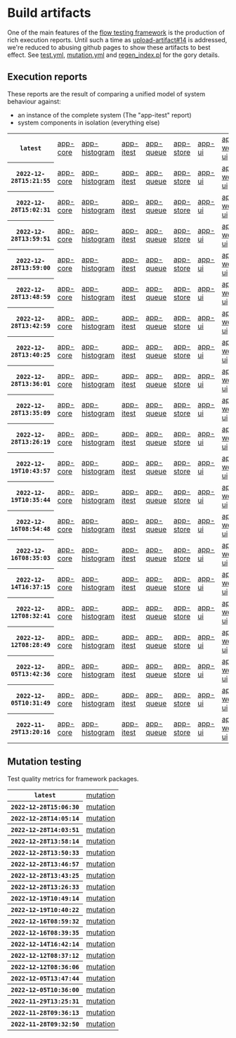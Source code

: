 # Build artifacts

One of the main features of the [flow testing framework](https://github.com/Mastercard/flow) is the production of rich execution reports.
Until such a time as [upload-artifact#14](https://github.com/actions/upload-artifact/issues/14) is addressed, we're reduced to abusing github pages to show these artifacts to best effect.
See [test.yml](https://github.com/Mastercard/flow/blob/main/.github/workflows/test.yml), [mutation.yml](https://github.com/Mastercard/flow/blob/main/.github/workflows/mutation.yml) and [regen_index.pl](https://github.com/Mastercard/flow/blob/pages/regen_index.pl) for the gory details.

## Execution reports

These reports are the result of comparing a unified model of system behaviour against:
 * an instance of the complete system (The "app-itest" report)
 * system components in isolation (everything else)

<!-- start:execution -->
<table>
	<tbody>
		<tr> <th><code>latest</code></th>
			<td><a href="execution/latest/flow_execution_reports/example/app-core/target/mctf/latest/index.html">app-core</a></td>
			<td><a href="execution/latest/flow_execution_reports/example/app-histogram/target/mctf/latest/index.html">app-histogram</a></td>
			<td><a href="execution/latest/flow_execution_reports/example/app-itest/target/mctf/latest/index.html">app-itest</a></td>
			<td><a href="execution/latest/flow_execution_reports/example/app-queue/target/mctf/latest/index.html">app-queue</a></td>
			<td><a href="execution/latest/flow_execution_reports/example/app-store/target/mctf/latest/index.html">app-store</a></td>
			<td><a href="execution/latest/flow_execution_reports/example/app-ui/target/mctf/latest/index.html">app-ui</a></td>
			<td><a href="execution/latest/flow_execution_reports/example/app-web-ui/target/mctf/latest/index.html">app-web-ui</a></td>
		</tr>
		<tr> <th><code>2022-12-28T15:21:55</code></th>
			<td><a href="execution/1672240915/flow_execution_reports/example/app-core/target/mctf/latest/index.html">app-core</a></td>
			<td><a href="execution/1672240915/flow_execution_reports/example/app-histogram/target/mctf/latest/index.html">app-histogram</a></td>
			<td><a href="execution/1672240915/flow_execution_reports/example/app-itest/target/mctf/latest/index.html">app-itest</a></td>
			<td><a href="execution/1672240915/flow_execution_reports/example/app-queue/target/mctf/latest/index.html">app-queue</a></td>
			<td><a href="execution/1672240915/flow_execution_reports/example/app-store/target/mctf/latest/index.html">app-store</a></td>
			<td><a href="execution/1672240915/flow_execution_reports/example/app-ui/target/mctf/latest/index.html">app-ui</a></td>
			<td><a href="execution/1672240915/flow_execution_reports/example/app-web-ui/target/mctf/latest/index.html">app-web-ui</a></td>
		</tr>
		<tr> <th><code>2022-12-28T15:02:31</code></th>
			<td><a href="execution/1672239751/flow_execution_reports/example/app-core/target/mctf/latest/index.html">app-core</a></td>
			<td><a href="execution/1672239751/flow_execution_reports/example/app-histogram/target/mctf/latest/index.html">app-histogram</a></td>
			<td><a href="execution/1672239751/flow_execution_reports/example/app-itest/target/mctf/latest/index.html">app-itest</a></td>
			<td><a href="execution/1672239751/flow_execution_reports/example/app-queue/target/mctf/latest/index.html">app-queue</a></td>
			<td><a href="execution/1672239751/flow_execution_reports/example/app-store/target/mctf/latest/index.html">app-store</a></td>
			<td><a href="execution/1672239751/flow_execution_reports/example/app-ui/target/mctf/latest/index.html">app-ui</a></td>
			<td><a href="execution/1672239751/flow_execution_reports/example/app-web-ui/target/mctf/latest/index.html">app-web-ui</a></td>
		</tr>
		<tr> <th><code>2022-12-28T13:59:51</code></th>
			<td><a href="execution/1672235991/flow_execution_reports/example/app-core/target/mctf/latest/index.html">app-core</a></td>
			<td><a href="execution/1672235991/flow_execution_reports/example/app-histogram/target/mctf/latest/index.html">app-histogram</a></td>
			<td><a href="execution/1672235991/flow_execution_reports/example/app-itest/target/mctf/latest/index.html">app-itest</a></td>
			<td><a href="execution/1672235991/flow_execution_reports/example/app-queue/target/mctf/latest/index.html">app-queue</a></td>
			<td><a href="execution/1672235991/flow_execution_reports/example/app-store/target/mctf/latest/index.html">app-store</a></td>
			<td><a href="execution/1672235991/flow_execution_reports/example/app-ui/target/mctf/latest/index.html">app-ui</a></td>
			<td><a href="execution/1672235991/flow_execution_reports/example/app-web-ui/target/mctf/latest/index.html">app-web-ui</a></td>
		</tr>
		<tr> <th><code>2022-12-28T13:59:00</code></th>
			<td><a href="execution/1672235940/flow_execution_reports/example/app-core/target/mctf/latest/index.html">app-core</a></td>
			<td><a href="execution/1672235940/flow_execution_reports/example/app-histogram/target/mctf/latest/index.html">app-histogram</a></td>
			<td><a href="execution/1672235940/flow_execution_reports/example/app-itest/target/mctf/latest/index.html">app-itest</a></td>
			<td><a href="execution/1672235940/flow_execution_reports/example/app-queue/target/mctf/latest/index.html">app-queue</a></td>
			<td><a href="execution/1672235940/flow_execution_reports/example/app-store/target/mctf/latest/index.html">app-store</a></td>
			<td><a href="execution/1672235940/flow_execution_reports/example/app-ui/target/mctf/latest/index.html">app-ui</a></td>
			<td><a href="execution/1672235940/flow_execution_reports/example/app-web-ui/target/mctf/latest/index.html">app-web-ui</a></td>
		</tr>
		<tr> <th><code>2022-12-28T13:48:59</code></th>
			<td><a href="execution/1672235339/flow_execution_reports/example/app-core/target/mctf/latest/index.html">app-core</a></td>
			<td><a href="execution/1672235339/flow_execution_reports/example/app-histogram/target/mctf/latest/index.html">app-histogram</a></td>
			<td><a href="execution/1672235339/flow_execution_reports/example/app-itest/target/mctf/latest/index.html">app-itest</a></td>
			<td><a href="execution/1672235339/flow_execution_reports/example/app-queue/target/mctf/latest/index.html">app-queue</a></td>
			<td><a href="execution/1672235339/flow_execution_reports/example/app-store/target/mctf/latest/index.html">app-store</a></td>
			<td><a href="execution/1672235339/flow_execution_reports/example/app-ui/target/mctf/latest/index.html">app-ui</a></td>
			<td><a href="execution/1672235339/flow_execution_reports/example/app-web-ui/target/mctf/latest/index.html">app-web-ui</a></td>
		</tr>
		<tr> <th><code>2022-12-28T13:42:59</code></th>
			<td><a href="execution/1672234979/flow_execution_reports/example/app-core/target/mctf/latest/index.html">app-core</a></td>
			<td><a href="execution/1672234979/flow_execution_reports/example/app-histogram/target/mctf/latest/index.html">app-histogram</a></td>
			<td><a href="execution/1672234979/flow_execution_reports/example/app-itest/target/mctf/latest/index.html">app-itest</a></td>
			<td><a href="execution/1672234979/flow_execution_reports/example/app-queue/target/mctf/latest/index.html">app-queue</a></td>
			<td><a href="execution/1672234979/flow_execution_reports/example/app-store/target/mctf/latest/index.html">app-store</a></td>
			<td><a href="execution/1672234979/flow_execution_reports/example/app-ui/target/mctf/latest/index.html">app-ui</a></td>
			<td><a href="execution/1672234979/flow_execution_reports/example/app-web-ui/target/mctf/latest/index.html">app-web-ui</a></td>
		</tr>
		<tr> <th><code>2022-12-28T13:40:25</code></th>
			<td><a href="execution/1672234825/flow_execution_reports/example/app-core/target/mctf/latest/index.html">app-core</a></td>
			<td><a href="execution/1672234825/flow_execution_reports/example/app-histogram/target/mctf/latest/index.html">app-histogram</a></td>
			<td><a href="execution/1672234825/flow_execution_reports/example/app-itest/target/mctf/latest/index.html">app-itest</a></td>
			<td><a href="execution/1672234825/flow_execution_reports/example/app-queue/target/mctf/latest/index.html">app-queue</a></td>
			<td><a href="execution/1672234825/flow_execution_reports/example/app-store/target/mctf/latest/index.html">app-store</a></td>
			<td><a href="execution/1672234825/flow_execution_reports/example/app-ui/target/mctf/latest/index.html">app-ui</a></td>
			<td><a href="execution/1672234825/flow_execution_reports/example/app-web-ui/target/mctf/latest/index.html">app-web-ui</a></td>
		</tr>
		<tr> <th><code>2022-12-28T13:36:01</code></th>
			<td><a href="execution/1672234561/flow_execution_reports/example/app-core/target/mctf/latest/index.html">app-core</a></td>
			<td><a href="execution/1672234561/flow_execution_reports/example/app-histogram/target/mctf/latest/index.html">app-histogram</a></td>
			<td><a href="execution/1672234561/flow_execution_reports/example/app-itest/target/mctf/latest/index.html">app-itest</a></td>
			<td><a href="execution/1672234561/flow_execution_reports/example/app-queue/target/mctf/latest/index.html">app-queue</a></td>
			<td><a href="execution/1672234561/flow_execution_reports/example/app-store/target/mctf/latest/index.html">app-store</a></td>
			<td><a href="execution/1672234561/flow_execution_reports/example/app-ui/target/mctf/latest/index.html">app-ui</a></td>
			<td><a href="execution/1672234561/flow_execution_reports/example/app-web-ui/target/mctf/latest/index.html">app-web-ui</a></td>
		</tr>
		<tr> <th><code>2022-12-28T13:35:09</code></th>
			<td><a href="execution/1672234509/flow_execution_reports/example/app-core/target/mctf/latest/index.html">app-core</a></td>
			<td><a href="execution/1672234509/flow_execution_reports/example/app-histogram/target/mctf/latest/index.html">app-histogram</a></td>
			<td><a href="execution/1672234509/flow_execution_reports/example/app-itest/target/mctf/latest/index.html">app-itest</a></td>
			<td><a href="execution/1672234509/flow_execution_reports/example/app-queue/target/mctf/latest/index.html">app-queue</a></td>
			<td><a href="execution/1672234509/flow_execution_reports/example/app-store/target/mctf/latest/index.html">app-store</a></td>
			<td><a href="execution/1672234509/flow_execution_reports/example/app-ui/target/mctf/latest/index.html">app-ui</a></td>
			<td><a href="execution/1672234509/flow_execution_reports/example/app-web-ui/target/mctf/latest/index.html">app-web-ui</a></td>
		</tr>
		<tr> <th><code>2022-12-28T13:26:19</code></th>
			<td><a href="execution/1672233979/flow_execution_reports/example/app-core/target/mctf/latest/index.html">app-core</a></td>
			<td><a href="execution/1672233979/flow_execution_reports/example/app-histogram/target/mctf/latest/index.html">app-histogram</a></td>
			<td><a href="execution/1672233979/flow_execution_reports/example/app-itest/target/mctf/latest/index.html">app-itest</a></td>
			<td><a href="execution/1672233979/flow_execution_reports/example/app-queue/target/mctf/latest/index.html">app-queue</a></td>
			<td><a href="execution/1672233979/flow_execution_reports/example/app-store/target/mctf/latest/index.html">app-store</a></td>
			<td><a href="execution/1672233979/flow_execution_reports/example/app-ui/target/mctf/latest/index.html">app-ui</a></td>
			<td><a href="execution/1672233979/flow_execution_reports/example/app-web-ui/target/mctf/latest/index.html">app-web-ui</a></td>
		</tr>
		<tr> <th><code>2022-12-19T10:43:57</code></th>
			<td><a href="execution/1671446637/flow_execution_reports/example/app-core/target/mctf/latest/index.html">app-core</a></td>
			<td><a href="execution/1671446637/flow_execution_reports/example/app-histogram/target/mctf/latest/index.html">app-histogram</a></td>
			<td><a href="execution/1671446637/flow_execution_reports/example/app-itest/target/mctf/latest/index.html">app-itest</a></td>
			<td><a href="execution/1671446637/flow_execution_reports/example/app-queue/target/mctf/latest/index.html">app-queue</a></td>
			<td><a href="execution/1671446637/flow_execution_reports/example/app-store/target/mctf/latest/index.html">app-store</a></td>
			<td><a href="execution/1671446637/flow_execution_reports/example/app-ui/target/mctf/latest/index.html">app-ui</a></td>
			<td><a href="execution/1671446637/flow_execution_reports/example/app-web-ui/target/mctf/latest/index.html">app-web-ui</a></td>
		</tr>
		<tr> <th><code>2022-12-19T10:35:44</code></th>
			<td><a href="execution/1671446144/flow_execution_reports/example/app-core/target/mctf/latest/index.html">app-core</a></td>
			<td><a href="execution/1671446144/flow_execution_reports/example/app-histogram/target/mctf/latest/index.html">app-histogram</a></td>
			<td><a href="execution/1671446144/flow_execution_reports/example/app-itest/target/mctf/latest/index.html">app-itest</a></td>
			<td><a href="execution/1671446144/flow_execution_reports/example/app-queue/target/mctf/latest/index.html">app-queue</a></td>
			<td><a href="execution/1671446144/flow_execution_reports/example/app-store/target/mctf/latest/index.html">app-store</a></td>
			<td><a href="execution/1671446144/flow_execution_reports/example/app-ui/target/mctf/latest/index.html">app-ui</a></td>
			<td><a href="execution/1671446144/flow_execution_reports/example/app-web-ui/target/mctf/latest/index.html">app-web-ui</a></td>
		</tr>
		<tr> <th><code>2022-12-16T08:54:48</code></th>
			<td><a href="execution/1671180888/flow_execution_reports/example/app-core/target/mctf/latest/index.html">app-core</a></td>
			<td><a href="execution/1671180888/flow_execution_reports/example/app-histogram/target/mctf/latest/index.html">app-histogram</a></td>
			<td><a href="execution/1671180888/flow_execution_reports/example/app-itest/target/mctf/latest/index.html">app-itest</a></td>
			<td><a href="execution/1671180888/flow_execution_reports/example/app-queue/target/mctf/latest/index.html">app-queue</a></td>
			<td><a href="execution/1671180888/flow_execution_reports/example/app-store/target/mctf/latest/index.html">app-store</a></td>
			<td><a href="execution/1671180888/flow_execution_reports/example/app-ui/target/mctf/latest/index.html">app-ui</a></td>
			<td><a href="execution/1671180888/flow_execution_reports/example/app-web-ui/target/mctf/latest/index.html">app-web-ui</a></td>
		</tr>
		<tr> <th><code>2022-12-16T08:35:03</code></th>
			<td><a href="execution/1671179703/flow_execution_reports/example/app-core/target/mctf/latest/index.html">app-core</a></td>
			<td><a href="execution/1671179703/flow_execution_reports/example/app-histogram/target/mctf/latest/index.html">app-histogram</a></td>
			<td><a href="execution/1671179703/flow_execution_reports/example/app-itest/target/mctf/latest/index.html">app-itest</a></td>
			<td><a href="execution/1671179703/flow_execution_reports/example/app-queue/target/mctf/latest/index.html">app-queue</a></td>
			<td><a href="execution/1671179703/flow_execution_reports/example/app-store/target/mctf/latest/index.html">app-store</a></td>
			<td><a href="execution/1671179703/flow_execution_reports/example/app-ui/target/mctf/latest/index.html">app-ui</a></td>
			<td><a href="execution/1671179703/flow_execution_reports/example/app-web-ui/target/mctf/latest/index.html">app-web-ui</a></td>
		</tr>
		<tr> <th><code>2022-12-14T16:37:15</code></th>
			<td><a href="execution/1671035835/flow_execution_reports/example/app-core/target/mctf/latest/index.html">app-core</a></td>
			<td><a href="execution/1671035835/flow_execution_reports/example/app-histogram/target/mctf/latest/index.html">app-histogram</a></td>
			<td><a href="execution/1671035835/flow_execution_reports/example/app-itest/target/mctf/latest/index.html">app-itest</a></td>
			<td><a href="execution/1671035835/flow_execution_reports/example/app-queue/target/mctf/latest/index.html">app-queue</a></td>
			<td><a href="execution/1671035835/flow_execution_reports/example/app-store/target/mctf/latest/index.html">app-store</a></td>
			<td><a href="execution/1671035835/flow_execution_reports/example/app-ui/target/mctf/latest/index.html">app-ui</a></td>
			<td><a href="execution/1671035835/flow_execution_reports/example/app-web-ui/target/mctf/latest/index.html">app-web-ui</a></td>
		</tr>
		<tr> <th><code>2022-12-12T08:32:41</code></th>
			<td><a href="execution/1670833961/flow_execution_reports/example/app-core/target/mctf/latest/index.html">app-core</a></td>
			<td><a href="execution/1670833961/flow_execution_reports/example/app-histogram/target/mctf/latest/index.html">app-histogram</a></td>
			<td><a href="execution/1670833961/flow_execution_reports/example/app-itest/target/mctf/latest/index.html">app-itest</a></td>
			<td><a href="execution/1670833961/flow_execution_reports/example/app-queue/target/mctf/latest/index.html">app-queue</a></td>
			<td><a href="execution/1670833961/flow_execution_reports/example/app-store/target/mctf/latest/index.html">app-store</a></td>
			<td><a href="execution/1670833961/flow_execution_reports/example/app-ui/target/mctf/latest/index.html">app-ui</a></td>
			<td><a href="execution/1670833961/flow_execution_reports/example/app-web-ui/target/mctf/latest/index.html">app-web-ui</a></td>
		</tr>
		<tr> <th><code>2022-12-12T08:28:49</code></th>
			<td><a href="execution/1670833729/flow_execution_reports/example/app-core/target/mctf/latest/index.html">app-core</a></td>
			<td><a href="execution/1670833729/flow_execution_reports/example/app-histogram/target/mctf/latest/index.html">app-histogram</a></td>
			<td><a href="execution/1670833729/flow_execution_reports/example/app-itest/target/mctf/latest/index.html">app-itest</a></td>
			<td><a href="execution/1670833729/flow_execution_reports/example/app-queue/target/mctf/latest/index.html">app-queue</a></td>
			<td><a href="execution/1670833729/flow_execution_reports/example/app-store/target/mctf/latest/index.html">app-store</a></td>
			<td><a href="execution/1670833729/flow_execution_reports/example/app-ui/target/mctf/latest/index.html">app-ui</a></td>
			<td><a href="execution/1670833729/flow_execution_reports/example/app-web-ui/target/mctf/latest/index.html">app-web-ui</a></td>
		</tr>
		<tr> <th><code>2022-12-05T13:42:36</code></th>
			<td><a href="execution/1670247756/flow_execution_reports/example/app-core/target/mctf/latest/index.html">app-core</a></td>
			<td><a href="execution/1670247756/flow_execution_reports/example/app-histogram/target/mctf/latest/index.html">app-histogram</a></td>
			<td><a href="execution/1670247756/flow_execution_reports/example/app-itest/target/mctf/latest/index.html">app-itest</a></td>
			<td><a href="execution/1670247756/flow_execution_reports/example/app-queue/target/mctf/latest/index.html">app-queue</a></td>
			<td><a href="execution/1670247756/flow_execution_reports/example/app-store/target/mctf/latest/index.html">app-store</a></td>
			<td><a href="execution/1670247756/flow_execution_reports/example/app-ui/target/mctf/latest/index.html">app-ui</a></td>
			<td><a href="execution/1670247756/flow_execution_reports/example/app-web-ui/target/mctf/latest/index.html">app-web-ui</a></td>
		</tr>
		<tr> <th><code>2022-12-05T10:31:49</code></th>
			<td><a href="execution/1670236309/flow_execution_reports/example/app-core/target/mctf/latest/index.html">app-core</a></td>
			<td><a href="execution/1670236309/flow_execution_reports/example/app-histogram/target/mctf/latest/index.html">app-histogram</a></td>
			<td><a href="execution/1670236309/flow_execution_reports/example/app-itest/target/mctf/latest/index.html">app-itest</a></td>
			<td><a href="execution/1670236309/flow_execution_reports/example/app-queue/target/mctf/latest/index.html">app-queue</a></td>
			<td><a href="execution/1670236309/flow_execution_reports/example/app-store/target/mctf/latest/index.html">app-store</a></td>
			<td><a href="execution/1670236309/flow_execution_reports/example/app-ui/target/mctf/latest/index.html">app-ui</a></td>
			<td><a href="execution/1670236309/flow_execution_reports/example/app-web-ui/target/mctf/latest/index.html">app-web-ui</a></td>
		</tr>
		<tr> <th><code>2022-11-29T13:20:16</code></th>
			<td><a href="execution/1669728016/flow_execution_reports/example/app-core/target/mctf/latest/index.html">app-core</a></td>
			<td><a href="execution/1669728016/flow_execution_reports/example/app-histogram/target/mctf/latest/index.html">app-histogram</a></td>
			<td><a href="execution/1669728016/flow_execution_reports/example/app-itest/target/mctf/latest/index.html">app-itest</a></td>
			<td><a href="execution/1669728016/flow_execution_reports/example/app-queue/target/mctf/latest/index.html">app-queue</a></td>
			<td><a href="execution/1669728016/flow_execution_reports/example/app-store/target/mctf/latest/index.html">app-store</a></td>
			<td><a href="execution/1669728016/flow_execution_reports/example/app-ui/target/mctf/latest/index.html">app-ui</a></td>
			<td><a href="execution/1669728016/flow_execution_reports/example/app-web-ui/target/mctf/latest/index.html">app-web-ui</a></td>
		</tr>
	</tbody>
</table>
<!-- end:execution -->

## Mutation testing

Test quality metrics for framework packages.

<!-- start:mutation -->
<table>
	<tbody>
		<tr> <th><code>latest</code></th>
			<td><a href="mutation/latest/mutation_report/index.html">mutation</a></td>
		</tr>
		<tr> <th><code>2022-12-28T15:06:30</code></th>
			<td><a href="mutation/1672239990/mutation_report/index.html">mutation</a></td>
		</tr>
		<tr> <th><code>2022-12-28T14:05:14</code></th>
			<td><a href="mutation/1672236314/mutation_report/index.html">mutation</a></td>
		</tr>
		<tr> <th><code>2022-12-28T14:03:51</code></th>
			<td><a href="mutation/1672236231/mutation_report/index.html">mutation</a></td>
		</tr>
		<tr> <th><code>2022-12-28T13:58:14</code></th>
			<td><a href="mutation/1672235894/mutation_report/index.html">mutation</a></td>
		</tr>
		<tr> <th><code>2022-12-28T13:50:33</code></th>
			<td><a href="mutation/1672235433/mutation_report/index.html">mutation</a></td>
		</tr>
		<tr> <th><code>2022-12-28T13:46:57</code></th>
			<td><a href="mutation/1672235217/mutation_report/index.html">mutation</a></td>
		</tr>
		<tr> <th><code>2022-12-28T13:43:25</code></th>
			<td><a href="mutation/1672235005/mutation_report/index.html">mutation</a></td>
		</tr>
		<tr> <th><code>2022-12-28T13:26:33</code></th>
			<td><a href="mutation/1672233993/mutation_report/index.html">mutation</a></td>
		</tr>
		<tr> <th><code>2022-12-19T10:49:14</code></th>
			<td><a href="mutation/1671446954/mutation_report/index.html">mutation</a></td>
		</tr>
		<tr> <th><code>2022-12-19T10:40:22</code></th>
			<td><a href="mutation/1671446422/mutation_report/index.html">mutation</a></td>
		</tr>
		<tr> <th><code>2022-12-16T08:59:32</code></th>
			<td><a href="mutation/1671181172/mutation_report/index.html">mutation</a></td>
		</tr>
		<tr> <th><code>2022-12-16T08:39:35</code></th>
			<td><a href="mutation/1671179975/mutation_report/index.html">mutation</a></td>
		</tr>
		<tr> <th><code>2022-12-14T16:42:14</code></th>
			<td><a href="mutation/1671036134/mutation_report/index.html">mutation</a></td>
		</tr>
		<tr> <th><code>2022-12-12T08:37:12</code></th>
			<td><a href="mutation/1670834232/mutation_report/index.html">mutation</a></td>
		</tr>
		<tr> <th><code>2022-12-12T08:36:06</code></th>
			<td><a href="mutation/1670834166/mutation_report/index.html">mutation</a></td>
		</tr>
		<tr> <th><code>2022-12-05T13:47:44</code></th>
			<td><a href="mutation/1670248064/mutation_report/index.html">mutation</a></td>
		</tr>
		<tr> <th><code>2022-12-05T10:36:00</code></th>
			<td><a href="mutation/1670236560/mutation_report/index.html">mutation</a></td>
		</tr>
		<tr> <th><code>2022-11-29T13:25:31</code></th>
			<td><a href="mutation/1669728331/mutation_report/index.html">mutation</a></td>
		</tr>
		<tr> <th><code>2022-11-28T09:36:13</code></th>
			<td><a href="mutation/1669628173/mutation_report/index.html">mutation</a></td>
		</tr>
		<tr> <th><code>2022-11-28T09:32:50</code></th>
			<td><a href="mutation/1669627970/mutation_report/index.html">mutation</a></td>
		</tr>
	</tbody>
</table>
<!-- end:mutation -->
